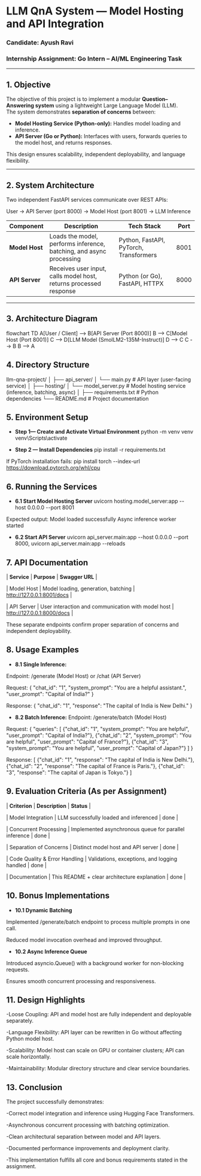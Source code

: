 # LLM QnA System — Model Hosting and API Integration

### Candidate: Ayush Ravi  
### Internship Assignment: Go Intern – AI/ML Engineering Task  

---

## 1. Objective

The objective of this project is to implement a modular **Question–Answering system** using a lightweight Large Language Model (LLM).  
The system demonstrates **separation of concerns** between:

- **Model Hosting Service (Python-only):** Handles model loading and inference.  
- **API Server (Go or Python):** Interfaces with users, forwards queries to the model host, and returns responses.

This design ensures scalability, independent deployability, and language flexibility.

---

## 2. System Architecture

Two independent FastAPI services communicate over REST APIs:

User → API Server (port 8000) → Model Host (port 8001) → LLM Inference


| Component | Description | Tech Stack | Port |
|------------|-------------|------------|------|
| **Model Host** | Loads the model, performs inference, batching, and async processing | Python, FastAPI, PyTorch, Transformers | 8001 |
| **API Server** | Receives user input, calls model host, returns processed response | Python (or Go), FastAPI, HTTPX | 8000 |

---

## 3. Architecture Diagram
flowchart TD
    A[User / Client] --> B[API Server (Port 8000)]
    B --> C[Model Host (Port 8001)]
    C --> D[LLM Model (SmolLM2-135M-Instruct)]
    D --> C
    C --> B
    B --> A

## 4. Directory Structure
llm-qna-project/
│
├── api_server/
│   └── main.py                # API layer (user-facing service)
│
├── hosting/
│   └── model_server.py        # Model hosting service (inference, batching, async)
│
├── requirements.txt           # Python dependencies
└── README.md                  # Project documentation


## 5. Environment Setup
- **Step 1— Create and Activate Virtual Environment**
python -m venv venv
venv\Scripts\activate

- **Step 2 — Install Dependencies**
pip install -r requirements.txt

If PyTorch installation fails:
pip install torch --index-url https://download.pytorch.org/whl/cpu


## 6. Running the Services
- **6.1 Start Model Hosting Server**
uvicorn hosting.model_server:app --host 0.0.0.0 --port 8001

Expected output:
Model loaded successfully 
Async inference worker started

- **6.2 Start API Server**
uvicorn api_server.main:app --host 0.0.0.0 --port 8000, 
uvicorn api_server.main:app --reloads



## 7. API Documentation

| **Service** | **Purpose** | **Swagger URL** |

| Model Host | Model loading, generation, batching | http://127.0.0.1:8001/docs |

| API Server | User interaction and communication with model host | http://127.0.0.1:8000/docs |


These separate endpoints confirm proper separation of concerns and independent deployability.


## 8. Usage Examples
- **8.1 Single Inference:**

Endpoint: /generate (Model Host) or /chat (API Server)

Request:
{
  "chat_id": "1",
  "system_prompt": "You are a helpful assistant.",
  "user_prompt": "Capital of India?"
}

Response:
{
  "chat_id": "1",
  "response": "The capital of India is New Delhi."
}

- **8.2 Batch Inference:**
Endpoint: /generate/batch (Model Host)

Request:
{
  "queries": [
    {"chat_id": "1", "system_prompt": "You are helpful", "user_prompt": "Capital of India?"},
    {"chat_id": "2", "system_prompt": "You are helpful", "user_prompt": "Capital of France?"},
    {"chat_id": "3", "system_prompt": "You are helpful", "user_prompt": "Capital of Japan?"}
  ]
}

Response:
[
  {"chat_id": "1", "response": "The capital of India is New Delhi."},
  {"chat_id": "2", "response": "The capital of France is Paris."},
  {"chat_id": "3", "response": "The capital of Japan is Tokyo."}
]


## 9. Evaluation Criteria (As per Assignment)
| **Criterion** | **Description** | **Status** |

| Model Integration | LLM successfully loaded and inferenced | done |

| Concurrent Processing | Implemented asynchronous queue for parallel inference | done |

| Separation of Concerns | Distinct model host and API server | done |

| Code Quality & Error Handling | Validations, exceptions, and logging handled | done |

| Documentation | This README + clear architecture explanation | done |



## 10. Bonus Implementations
- **10.1 Dynamic Batching**

Implemented /generate/batch endpoint to process multiple prompts in one call.

Reduced model invocation overhead and improved throughput.

- **10.2 Async Inference Queue**

Introduced asyncio.Queue() with a background worker for non-blocking requests.

Ensures smooth concurrent processing and responsiveness.


## 11. Design Highlights

-Loose Coupling: API and model host are fully independent and deployable separately.

-Language Flexibility: API layer can be rewritten in Go without affecting Python model host.

-Scalability: Model host can scale on GPU or container clusters; API can scale horizontally.

-Maintainability: Modular directory structure and clear service boundaries.


## 13. Conclusion

The project successfully demonstrates:

-Correct model integration and inference using Hugging Face Transformers.

-Asynchronous concurrent processing with batching optimization.

-Clean architectural separation between model and API layers.

-Documented performance improvements and deployment clarity.

-This implementation fulfills all core and bonus requirements stated in the assignment.